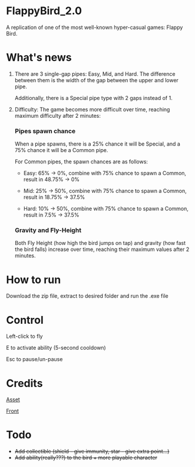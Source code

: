 # FlappyBird_2.0

A replication of one of the most well-known hyper-casual games: Flappy Bird.

# What's news

1. There are 3 single-gap pipes: Easy, Mid, and Hard. The difference between them is the width of the gap between the upper and lower pipe.
  
   Additionally, there is a Special pipe type with 2 gaps instead of 1.
   
2. Difficulty: The game becomes more difficult over time, reaching maximum difficulty after 2 minutes:

   ### Pipes spawn chance

   When a pipe spawns, there is a 25% chance it will be Special, and a 75% chance it will be a Common pipe.

   For Common pipes, the spawn chances are as follows:

   - Easy: 65% -> 0%, combine with 75% chance to spawn a Common, result in 48.75% -> 0%
   
   - Mid: 25% -> 50%, combine with 75% chance to spawn a Common, result in 18.75% -> 37.5%  

   - Hard: 10% -> 50%, combine with 75% chance to spawn a Common, result in	7.5% -> 37.5%

   ### Gravity and Fly-Height

   Both Fly Height (how high the bird jumps on tap) and gravity (how fast the bird falls) increase over time, reaching their maximum values after 2 minutes.

# How to run

Download the zip file, extract to desired folder and run the .exe file

 # Control

 Left-click to fly

 E to activate ability (5-second cooldown)

 Esc to pause/un-pause

 # Credits

 [Asset](https://www.spriters-resource.com/mobile/flappybird/sheet/59894/)
 
 [Front](https://www.dafont.com/04b-19.font)

 # Todo

 - ~~Add collectible (shield - give immunity, star - give extra point...)~~
 - ~~Add ability(really???) to the bird + more playable character~~

   
